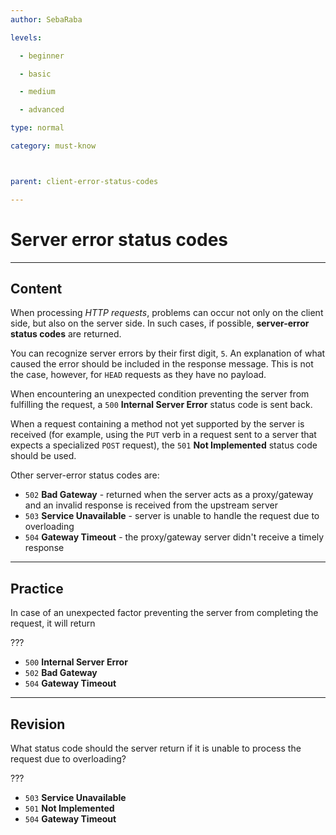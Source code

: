 ```yaml
---
author: SebaRaba

levels:

  - beginner

  - basic

  - medium

  - advanced

type: normal

category: must-know



parent: client-error-status-codes

---
```


# Server error status codes

---

## Content

When processing _HTTP requests_, problems can occur not only on the client side, but also on the server side. In such cases, if possible, **server-error status codes** are returned.

You can recognize server errors by their first digit, `5`. An explanation of what caused the error should be included in the response message. This is not the case, however, for `HEAD` requests as they have no payload.

When encountering an unexpected condition preventing the server from fulfilling the request, a `500` **Internal Server Error** status code is sent back.

When a request containing a method not yet supported by the server is received (for example, using the `PUT` verb in a request sent to a server that expects a specialized `POST` request), the `501` **Not Implemented** status code should be used.

Other server-error status codes are:

- `502` **Bad Gateway** - returned when the server acts as a proxy/gateway and an invalid response is received from the upstream server
- `503` **Service Unavailable** - server is unable to handle the request due to overloading
- `504` **Gateway Timeout** - the proxy/gateway server didn't receive a timely response

---

## Practice

In case of an unexpected factor preventing the server from completing the request, it will return

???

- `500` **Internal Server Error**
- `502` **Bad Gateway**
- `504` **Gateway Timeout**

---

## Revision

What status code should the server return if it is unable to process the request due to overloading?

???

- `503` **Service Unavailable**
- `501` **Not Implemented**
- `504` **Gateway Timeout**
